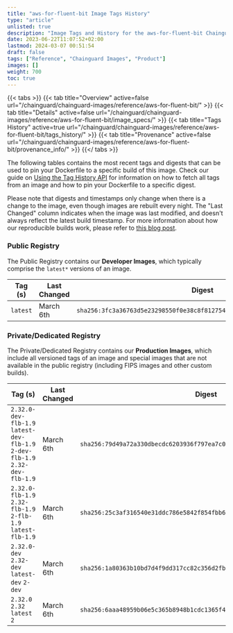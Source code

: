 ```yaml
---
title: "aws-for-fluent-bit Image Tags History"
type: "article"
unlisted: true
description: "Image Tags and History for the aws-for-fluent-bit Chainguard Image"
date: 2023-06-22T11:07:52+02:00
lastmod: 2024-03-07 00:51:54
draft: false
tags: ["Reference", "Chainguard Images", "Product"]
images: []
weight: 700
toc: true
---
```


{{< tabs >}}
{{< tab title="Overview" active=false url="/chainguard/chainguard-images/reference/aws-for-fluent-bit/" >}}
{{< tab title="Details" active=false url="/chainguard/chainguard-images/reference/aws-for-fluent-bit/image_specs/" >}}
{{< tab title="Tags History" active=true url="/chainguard/chainguard-images/reference/aws-for-fluent-bit/tags_history/" >}}
{{< tab title="Provenance" active=false url="/chainguard/chainguard-images/reference/aws-for-fluent-bit/provenance_info/" >}}
{{</ tabs >}}

The following tables contains the most recent tags and digests that can be used to pin your Dockerfile to a specific build of this image. Check our guide on [Using the Tag History API](/chainguard/chainguard-images/using-the-tag-history-api/) for information on how to fetch all tags from an image and how to pin your Dockerfile to a specific digest.

Please note that digests and timestamps only change when there is a change to the image, even though images are rebuilt every night. The "Last Changed" column indicates when the image was last modified, and doesn't always reflect the latest build timestamp. For more information about how our reproducible builds work, please refer to [this blog post](https://www.chainguard.dev/unchained/reproducing-chainguards-reproducible-image-builds).

### Public Registry
The Public Registry contains our **Developer Images**, which typically comprise the `latest*` versions of an image.

| Tag (s)   | Last Changed | Digest                                                                    |
|-----------|--------------|---------------------------------------------------------------------------|
|  `latest` | March 6th    | `sha256:3fc3a36763d5e23298550f0e38c8f812754592638ee4a28001c3d8db2c117bfe` |


### Private/Dedicated Registry
The Private/Dedicated Registry contains our **Production Images**, which include all versioned tags of an image and special images that are not available in the public registry (including FIPS images and other custom builds).

| Tag (s)                                                                       | Last Changed | Digest                                                                    |
|-------------------------------------------------------------------------------|--------------|---------------------------------------------------------------------------|
|  `2.32.0-dev-flb-1.9` `latest-dev-flb-1.9` `2-dev-flb-1.9` `2.32-dev-flb-1.9` | March 6th    | `sha256:79d49a72a330dbecdc6203936f797ea7c07d57126693bfb1c6304cc09c81fd88` |
|  `2.32.0-flb-1.9` `2.32-flb-1.9` `2-flb-1.9` `latest-flb-1.9`                 | March 6th    | `sha256:25c3af316540e31ddc786e5842f854fbb6725b88de57465b12428918607e1971` |
|  `2.32.0-dev` `2.32-dev` `latest-dev` `2-dev`                                 | March 6th    | `sha256:1a80363b10bd7d4f9dd317cc82c356d2fbbacf12752466bd44cdf63fb328dcf0` |
|  `2.32.0` `2.32` `latest` `2`                                                 | March 6th    | `sha256:6aaa48959b06e5c365b8948b1cdc1365f4d42983b2f9fffc4d2fcdfb5ea25d83` |


